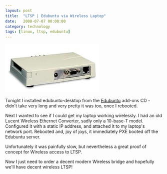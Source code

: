 ```yaml
---
layout: post
title:  "LTSP | Edubuntu via Wireless Laptop"
date:   2008-07-07 00:00:00
category: technology 
tags: [linux, ltsp, edubuntu]
---
```


<img src="/assets/lucent-ethernet-converter.jpg" class="image-right" alt="The Lucent Ethernet Converter">

Tonight I installed edubuntu-desktop from the [Edubuntu] add-ons CD - didn't take very long and very pretty it was too, once I rebooted.

Next I wanted to see if I could get my laptop working wirelessly.  I had an old Lucent Wireless Ethernet Converter, sadly only a 10-base-T model.  Configured it with a static IP address, and attached it to my laptop's network port.  Rebooted and, joy of joys, it immediately PXE booted off the Edubuntu server.

<!--more-->

Unfortunately it was painfully slow, but nevertheless a great proof of concept for Wireless access to LTSP.

Now I just need to order a decent modern Wireless bridge and hopefully we'll have decent wireless LTSP!

[edubuntu]: https://www.edubuntu.org
